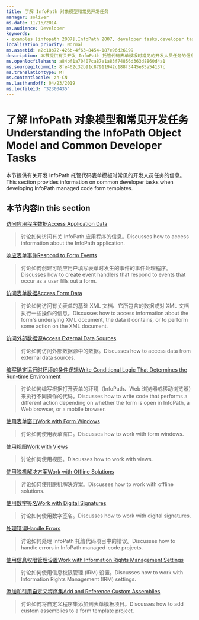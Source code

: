 ```yaml
---
title: 了解 InfoPath 对象模型和常见开发任务
manager: soliver
ms.date: 11/16/2014
ms.audience: Developer
keywords:
- examples [infopath 2007],InfoPath 2007, developer tasks,developer tasks [InfoPath 2007],InfoPath 2007, object models,object models [InfoPath 2007]
localization_priority: Normal
ms.assetid: a2c18b72-426b-4f63-8454-187e96d26199
description: 本节提供有关开发 InfoPath 托管代码表单模板时常见的开发人员任务的信息。
ms.openlocfilehash: a84bf1a70407ca87e1a83f74856d363d8860d4a1
ms.sourcegitcommit: 8fe462c32b91c87911942c188f3445e85a54137c
ms.translationtype: MT
ms.contentlocale: zh-CN
ms.lasthandoff: 04/23/2019
ms.locfileid: "32303435"
---
```

# <a name="understanding-the-infopath-object-model-and-common-developer-tasks"></a><span data-ttu-id="e2514-104">了解 InfoPath 对象模型和常见开发任务</span><span class="sxs-lookup"><span data-stu-id="e2514-104">Understanding the InfoPath Object Model and Common Developer Tasks</span></span>

<span data-ttu-id="e2514-105">本节提供有关开发 InfoPath 托管代码表单模板时常见的开发人员任务的信息。</span><span class="sxs-lookup"><span data-stu-id="e2514-105">This section provides information on common developer tasks when developing InfoPath managed code form templates.</span></span>
  
## <a name="in-this-section"></a><span data-ttu-id="e2514-106">本节内容</span><span class="sxs-lookup"><span data-stu-id="e2514-106">In this section</span></span>

[<span data-ttu-id="e2514-107">访问应用程序数据</span><span class="sxs-lookup"><span data-stu-id="e2514-107">Access Application Data</span></span>](how-to-access-application-data.md)
  
> <span data-ttu-id="e2514-108">讨论如何访问有关 InfoPath 应用程序的信息。</span><span class="sxs-lookup"><span data-stu-id="e2514-108">Discusses how to access information about the InfoPath application.</span></span>
    
[<span data-ttu-id="e2514-109">响应表单事件</span><span class="sxs-lookup"><span data-stu-id="e2514-109">Respond to Form Events</span></span>](how-to-respond-to-form-events.md)
  
> <span data-ttu-id="e2514-110">讨论如何创建可响应用户填写表单时发生的事件的事件处理程序。</span><span class="sxs-lookup"><span data-stu-id="e2514-110">Discusses how to create event handlers that respond to events that occur as a user fills out a form.</span></span>
    
[<span data-ttu-id="e2514-111">访问表单数据</span><span class="sxs-lookup"><span data-stu-id="e2514-111">Access Form Data</span></span>](how-to-access-form-data.md)
  
> <span data-ttu-id="e2514-112">讨论如何访问有关表单的基础 XML 文档、它所包含的数据或对 XML 文档执行一些操作的信息。</span><span class="sxs-lookup"><span data-stu-id="e2514-112">Discusses how to access information about the form's underlying XML document, the data it contains, or to perform some action on the XML document.</span></span>
    
[<span data-ttu-id="e2514-113">访问外部数据源</span><span class="sxs-lookup"><span data-stu-id="e2514-113">Access External Data Sources</span></span>](how-to-access-external-data-sources.md)
  
> <span data-ttu-id="e2514-114">讨论如何访问外部数据源中的数据。</span><span class="sxs-lookup"><span data-stu-id="e2514-114">Discusses how to access data from external data sources.</span></span>
    
[<span data-ttu-id="e2514-115">编写确定运行时环境的条件逻辑</span><span class="sxs-lookup"><span data-stu-id="e2514-115">Write Conditional Logic That Determines the Run-time Environment</span></span>](how-to-write-conditional-logic-that-determines-the-run-time-environment.md)
  
> <span data-ttu-id="e2514-116">讨论如何编写根据打开表单的环境（InfoPath、Web 浏览器或移动浏览器）来执行不同操作的代码。</span><span class="sxs-lookup"><span data-stu-id="e2514-116">Discusses how to write code that performs a different action depending on whether the form is open in InfoPath, a Web browser, or a mobile browser.</span></span>
    
[<span data-ttu-id="e2514-117">使用表单窗口</span><span class="sxs-lookup"><span data-stu-id="e2514-117">Work with Form Windows</span></span>](how-to-work-with-form-windows.md)
  
> <span data-ttu-id="e2514-118">讨论如何使用表单窗口。</span><span class="sxs-lookup"><span data-stu-id="e2514-118">Discusses how to work with form windows.</span></span>
    
[<span data-ttu-id="e2514-119">使用视图</span><span class="sxs-lookup"><span data-stu-id="e2514-119">Work with Views</span></span>](how-to-work-with-views.md)
  
> <span data-ttu-id="e2514-120">讨论如何使用视图。</span><span class="sxs-lookup"><span data-stu-id="e2514-120">Discusses how to work with views.</span></span>
    
[<span data-ttu-id="e2514-121">使用脱机解决方案</span><span class="sxs-lookup"><span data-stu-id="e2514-121">Work with Offline Solutions</span></span>](how-to-work-with-offline-solutions.md)
  
> <span data-ttu-id="e2514-122">讨论如何使用脱机解决方案。</span><span class="sxs-lookup"><span data-stu-id="e2514-122">Discusses how to work with offline solutions.</span></span>
    
[<span data-ttu-id="e2514-123">使用数字签名</span><span class="sxs-lookup"><span data-stu-id="e2514-123">Work with Digital Signatures</span></span>](how-to-work-with-digital-signatures.md)
  
> <span data-ttu-id="e2514-124">讨论如何使用数字签名。</span><span class="sxs-lookup"><span data-stu-id="e2514-124">Discusses how to work with digital signatures.</span></span>
    
[<span data-ttu-id="e2514-125">处理错误</span><span class="sxs-lookup"><span data-stu-id="e2514-125">Handle Errors</span></span>](how-to-handle-errors.md)
  
> <span data-ttu-id="e2514-126">讨论如何处理 InfoPath 托管代码项目中的错误。</span><span class="sxs-lookup"><span data-stu-id="e2514-126">Discusses how to handle errors in InfoPath managed-code projects.</span></span>
    
[<span data-ttu-id="e2514-127">使用信息权限管理设置</span><span class="sxs-lookup"><span data-stu-id="e2514-127">Work with Information Rights Management Settings</span></span>](how-to-work-with-information-rights-management-settings.md)
  
> <span data-ttu-id="e2514-128">讨论如何使用信息权限管理 (IRM) 设置。</span><span class="sxs-lookup"><span data-stu-id="e2514-128">Discusses how to work with Information Rights Management (IRM) settings.</span></span>
    
[<span data-ttu-id="e2514-129">添加和引用自定义程序集</span><span class="sxs-lookup"><span data-stu-id="e2514-129">Add and Reference Custom Assemblies</span></span>](how-to-add-and-reference-custom-assemblies.md)
  
> <span data-ttu-id="e2514-130">讨论如何将自定义程序集添加到表单模板项目。</span><span class="sxs-lookup"><span data-stu-id="e2514-130">Discusses how to add custom assemblies to a form template project.</span></span>
    

